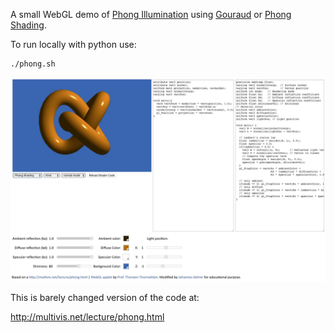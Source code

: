 A small WebGL demo of 
[Phong Illumination](https://en.wikipedia.org/wiki/Phong_reflection_model)
using
[Gouraud](https://en.wikipedia.org/wiki/Gouraud_shading) 
or 
[Phong Shading](https://en.wikipedia.org/wiki/Phong_shading).

To run locally with python use:

    ./phong.sh

![Screenshot](phong-screenshot.jpg)

This is barely changed version of the code at:

http://multivis.net/lecture/phong.html
